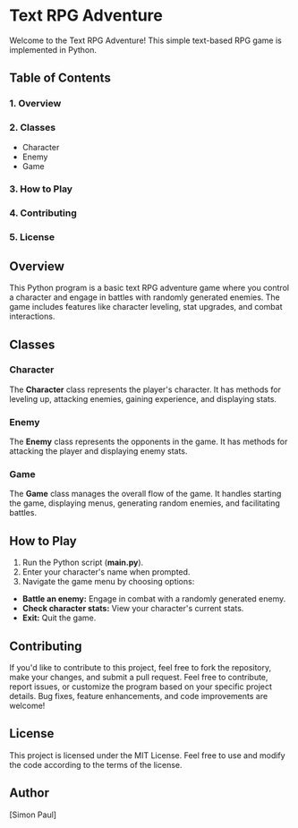 # Text RPG Adventure

Welcome to the Text RPG Adventure! This simple text-based RPG game is implemented in Python.
## Table of Contents
### 1. Overview
### 2. Classes
- Character
- Enemy
- Game
### 3. How to Play
### 4. Contributing
### 5. License

## Overview

This Python program is a basic text RPG adventure game where you control a character and engage in battles with randomly generated enemies. The game includes features like character leveling, stat upgrades, and combat interactions.
## Classes
### Character

The **Character** class represents the player's character. It has methods for leveling up, attacking enemies, gaining experience, and displaying stats.
### Enemy

The **Enemy** class represents the opponents in the game. It has methods for attacking the player and displaying enemy stats.
### Game

The **Game** class manages the overall flow of the game. It handles starting the game, displaying menus, generating random enemies, and facilitating battles.
## How to Play
1. Run the Python script (**main.py**).
2. Enter your character's name when prompted.
3. Navigate the game menu by choosing options:
- **Battle an enemy:** Engage in combat with a randomly generated enemy.
- **Check character stats:** View your character's current stats.
- **Exit:** Quit the game.

## Contributing

If you'd like to contribute to this project, feel free to fork the repository, make your changes, and submit a pull request. Feel free to contribute, report issues, or customize the program based on your specific project details. Bug fixes, feature enhancements, and code improvements are welcome!
## License

This project is licensed under the MIT License. Feel free to use and modify the code according to the terms of the license.

## Author
[Simon Paul]
